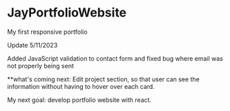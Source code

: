 # JayPortfolioWebsite

My first responsive portfolio


<div>
<p>Update 5/11/2023</p>
<p>Added JavaScript validation to contact form and fixed bug where email was not properly being sent</p>
</div> 
<div>
<p>**what's coming next: Edit project section, so that user can see the information without having to hover over each card.</p>
</div>
<div>
My next goal: develop portfolio website with react.
</div>
